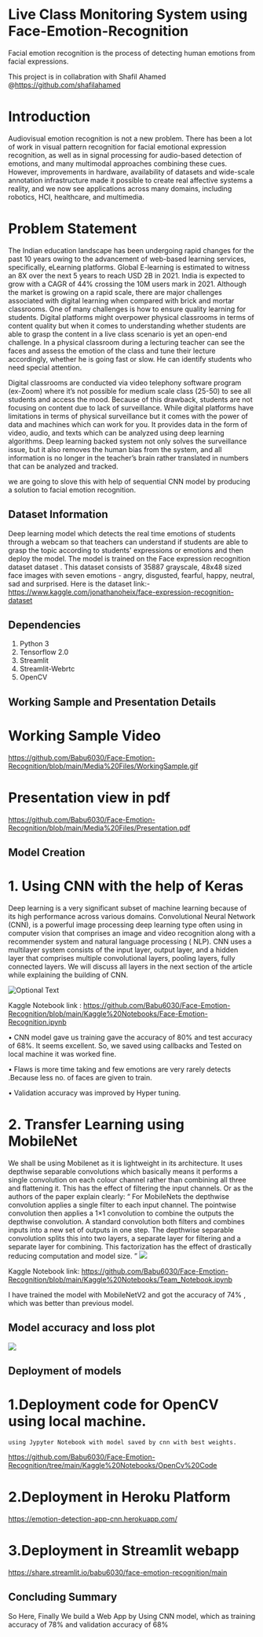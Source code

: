 
# Live Class Monitoring System using Face-Emotion-Recognition  
Facial emotion recognition is the process of detecting human emotions from facial expressions.

This project is in collabration with Shafil Ahamed @https://github.com/shafilahamed


# Introduction
   Audiovisual emotion recognition is not a new problem. There has been a lot of work in visual pattern recognition for facial emotional expression recognition, as well as in signal processing for audio-based detection of emotions, and many multimodal approaches combining these cues. However, improvements in hardware, availability of datasets and wide-scale annotation infrastructure made it possible to create real affective systems a reality, and we now see applications across many domains, including robotics, HCI, healthcare, and multimedia.
   
# Problem Statement
   The Indian education landscape has been undergoing rapid changes for the past 10 years owing to the advancement of web-based learning services, specifically, eLearning platforms.
Global E-learning is estimated to witness an 8X over the next 5 years to reach USD 2B in 2021. India is expected to grow with a CAGR of 44% crossing the 10M users mark in 2021. Although the market is growing on a rapid scale, there are major challenges associated with digital learning when compared with brick and mortar classrooms.
One of many challenges is how to ensure quality learning for students. Digital platforms might overpower physical classrooms in terms of content quality but when it comes to understanding whether students are able to grasp the content in a live class scenario is yet an open-end challenge.
In a physical classroom during a lecturing teacher can see the faces and assess the emotion of the class and tune their lecture accordingly, whether he is going fast or slow. He can identify students who need special attention.

   Digital classrooms are conducted via video telephony software program (ex-Zoom) where it’s not possible for medium scale class (25-50) to see all students and access the mood. Because of this drawback, students are not focusing on content due to lack of surveillance.
While digital platforms have limitations in terms of physical surveillance but it comes with the power of data and machines which can work for you. It provides data in the form of video, audio, and texts which can be analyzed using deep learning algorithms.
Deep learning backed system not only solves the surveillance issue, but it also removes the human bias from the system, and all information is no longer in the teacher’s brain rather translated in numbers that can be analyzed and tracked.
   
 we are going to slove this with help of sequential CNN model  by producing a solution to facial emotion recognition.
 
 ## Dataset Information
 
Deep learning model which detects the real time emotions of students through a webcam so that teachers can understand if students are able to grasp the topic according to students' expressions or emotions and then deploy the model. The model is trained on the Face expression recognition dataset dataset .
   This dataset consists of 35887 grayscale, 48x48 sized face images with seven emotions - angry, disgusted, fearful, happy, neutral, sad and surprised.
Here is the dataset link:-  https://www.kaggle.com/jonathanoheix/face-expression-recognition-dataset


## Dependencies

1)	Python 3
2)	Tensorflow 2.0
3)	Streamlit
4)	Streamlit-Webrtc
5)	OpenCV

 ## Working Sample and Presentation Details
 # Working Sample Video
  https://github.com/Babu6030/Face-Emotion-Recognition/blob/main/Media%20Files/WorkingSample.gif
  
 
 # Presentation view in pdf
 
 https://github.com/Babu6030/Face-Emotion-Recognition/blob/main/Media%20Files/Presentation.pdf
 


## Model Creation
# 1. Using CNN with the help of Keras
   Deep learning is a very significant subset of machine learning because of its high performance across various domains. Convolutional Neural Network (CNN), is a powerful image processing deep learning type often using in computer vision that comprises an image and video recognition along with a recommender system and natural language processing ( NLP).
CNN uses a multilayer system consists of the input layer, output layer, and a hidden layer that comprises multiple convolutional layers, pooling layers, fully connected layers. We will discuss all layers in the next section of the article while explaining the building of CNN.
 
 ![Optional Text](https://github.com/Babu6030/Face-Emotion-Recognition/blob/main/Media%20Files/CNNimage.jpeg)
 
 Kaggle Notebook link : https://github.com/Babu6030/Face-Emotion-Recognition/blob/main/Kaggle%20Notebooks/Face-Emotion-Recognition.ipynb

• CNN model gave us training gave the accuracy of 80% and test accuracy of 68%. It seems excellent. So, we saved using callbacks and Tested on local machine it was worked fine.

• Flaws is more time taking and few emotions are very rarely detects .Because less no. of  faces are given to train.

• Validation accuracy was improved by Hyper tuning.

# 2. Transfer Learning using MobileNet
We shall be using Mobilenet as it is lightweight in its architecture. It uses depthwise separable convolutions which basically means it performs a single convolution on each colour channel rather than combining all three and flattening it. This has the effect of filtering the input channels. Or as the authors of the paper explain clearly: “ For MobileNets the depthwise convolution applies a single filter to each input channel. The pointwise convolution then applies a 1×1 convolution to combine the outputs the depthwise convolution. A standard convolution both filters and combines inputs into a new set of outputs in one step. The depthwise separable convolution splits this into two layers, a separate layer for filtering and a separate layer for combining. This factorization has the effect of drastically reducing computation and model size. ”
![](https://github.com/Babu6030/Face-Emotion-Recognition/blob/main/Media%20Files/tf.png)

Kaggle Notebook link: https://github.com/Babu6030/Face-Emotion-Recognition/blob/main/Kaggle%20Notebooks/Team_Notebook.ipynb

 I have trained the model with MobileNetV2 and got the accuracy of 74% , which was better than previous model.
 
 
 
 ## Model accuracy and loss plot
  ![](https://github.com/Babu6030/Face-Emotion-Recognition/blob/main/Media%20Files/Loss%20and%20accuracy.jpeg)
 
 ## Deployment of models
 # 1.Deployment code for OpenCV using local machine.
    using Jypyter Notebook with model saved by cnn with best weights.
 https://github.com/Babu6030/Face-Emotion-Recognition/tree/main/Kaggle%20Notebooks/OpenCv%20Code
    
 # 2.Deployment in Heroku Platform
 
 https://emotion-detection-app-cnn.herokuapp.com/
 
 
 # 3.Deployment in Streamlit webapp
 
 https://share.streamlit.io/babu6030/face-emotion-recognition/main
    
## Concluding Summary
   So Here, Finally We build a Web App by Using CNN model, which as training accuracy of 78% and validation accuracy of 68%
   
   
